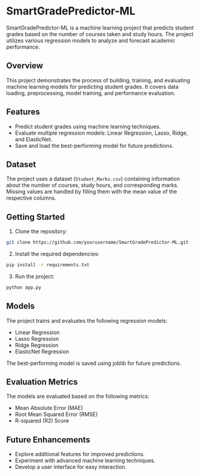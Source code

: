 # SmartGradePredictor-ML

SmartGradePredictor-ML is a machine learning project that predicts student grades based on the number of courses taken and study hours. The project utilizes various regression models to analyze and forecast academic performance.

## Overview

This project demonstrates the process of building, training, and evaluating machine learning models for predicting student grades. It covers data loading, preprocessing, model training, and performance evaluation.

## Features

- Predict student grades using machine learning techniques.
- Evaluate multiple regression models: Linear Regression, Lasso, Ridge, and ElasticNet.
- Save and load the best-performing model for future predictions.

## Dataset

The project uses a dataset (`Student_Marks.csv`) containing information about the number of courses, study hours, and corresponding marks. Missing values are handled by filling them with the mean value of the respective columns.

## Getting Started

1. Clone the repository:

```bash
git clone https://github.com/yourusername/SmartGradePredictor-ML.git
```

2. Install the required dependencies:

```bash
pip install -r requirements.txt
```

3. Run the project:

```bash
python app.py
```

## Models

The project trains and evaluates the following regression models:

- Linear Regression
- Lasso Regression
- Ridge Regression
- ElasticNet Regression

The best-performing model is saved using joblib for future predictions.

## Evaluation Metrics

The models are evaluated based on the following metrics:

- Mean Absolute Error (MAE)
- Root Mean Squared Error (RMSE)
- R-squared (R2) Score

## Future Enhancements

- Explore additional features for improved predictions.
- Experiment with advanced machine learning techniques.
- Develop a user interface for easy interaction.
